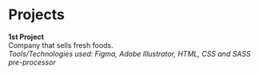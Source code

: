 # Projects

**1st Project**  
Company that sells fresh foods.  
*Tools/Technologies used: Figma, Adobe Illustrator, HTML, CSS and SASS pre-processor*

